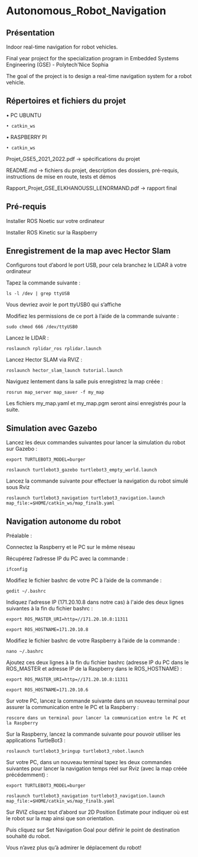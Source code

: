 # Autonomous_Robot_Navigation

## Présentation

Indoor real-time navigation for robot vehicles. 

Final year project for the specialization program in Embedded Systems Engineering (GSE) - Polytech'Nice Sophia 

The goal of the project is to design a real-time navigation system for a robot vehicle.

## Répertoires et fichiers du projet

• PC UBUNTU

	• catkin_ws
	
• RASPBERRY PI

	• catkin_ws
	
Projet_GSE5_2021_2022.pdf -> spécifications du projet

README.md -> fichiers du projet, description des dossiers, pré-requis, instructions de mise en route, tests et démos 

Rapport_Projet_GSE_ELKHANOUSSI_LENORMAND.pdf -> rapport final

## Pré-requis

Installer ROS Noetic sur votre ordinateur

Installer ROS Kinetic sur la Raspberry

## Enregistrement de la map avec Hector Slam

Configurons tout d’abord le port USB, pour cela branchez le LIDAR à votre ordinateur

Tapez la commande suivante :

	ls -l /dev | grep ttyUSB

Vous devriez avoir le port ttyUSB0 qui s’affiche

Modifiez les permissions de ce port à l’aide de la commande suivante :

	sudo chmod 666 /dev/ttyUSB0

Lancez le LIDAR :

	roslaunch rplidar_ros rplidar.launch

Lancez Hector SLAM via RVIZ :

	roslaunch hector_slam_launch tutorial.launch

Naviguez lentement dans la salle puis enregistrez la map créée :

	rosrun map_server map_saver -f my_map

Les fichiers my_map.yaml et my_map.pgm seront ainsi enregistrés pour la suite.

## Simulation avec Gazebo

Lancez les deux commandes suivantes pour lancer la simulation du robot sur Gazebo :

	export TURTLEBOT3_MODEL=burger

	roslaunch turtlebot3_gazebo turtlebot3_empty_world.launch
	
Lancez la commande suivante pour effectuer la navigation du robot simulé sous Rviz

	roslaunch turtlebot3_navigation turtlebot3_navigation.launch map_file:=$HOME/catkin_ws/map_finalb.yaml

## Navigation autonome du robot

Préalable : 

Connectez la Raspberry et le PC sur le même réseau

Récupérez l’adresse IP du PC avec la commande :
	
	ifconfig
	
Modifiez le fichier bashrc de votre PC à l’aide de la commande :

	gedit ~/.bashrc 
	
Indiquez l’adresse IP (171.20.10.8 dans notre cas) à l'aide des deux lignes suivantes à la fin du fichier bashrc :

	export ROS_MASTER_URI=http=//171.20.10.8:11311

	export ROS_HOSTNAME=171.20.10.8


Modifiez le fichier bashrc de votre Raspberry à l’aide de la commande :

	nano ~/.bashrc 
	
Ajoutez ces deux lignes à la fin du fichier bashrc (adresse IP du PC dans le ROS_MASTER et adresse IP de la Raspberry dans le ROS_HOSTNAME) :

	export ROS_MASTER_URI=http=//171.20.10.8:11311

	export ROS_HOSTNAME=171.20.10.6

Sur votre PC, lancez la commande suivante dans un nouveau terminal pour assurer la communication entre le PC et la Raspberry :
	
	roscore dans un terminal pour lancer la communication entre le PC et la Raspberry

Sur la Raspberry, lancez la commande suivante pour pouvoir utiliser les applications TurtleBot3 :

	roslaunch turtlebot3_bringup turtlebot3_robot.launch

Sur votre PC, dans un nouveau terminal tapez les deux commandes suivantes pour lancer la navigation temps réel sur Rviz (avec la map créée précédemment) : 

	export TURTLEBOT3_MODEL=burger

	roslaunch turtlebot3_navigation turtlebot3_navigation.launch map_file:=$HOME/catkin_ws/map_finalb.yaml

Sur RVIZ cliquez tout d’abord sur 2D Position Estimate pour indiquer où est le robot sur la map ainsi que son orientation.

Puis cliquez sur Set Navigation Goal pour définir le point de destination souhaité du robot.

Vous n’avez plus qu’à admirer le déplacement du robot!

